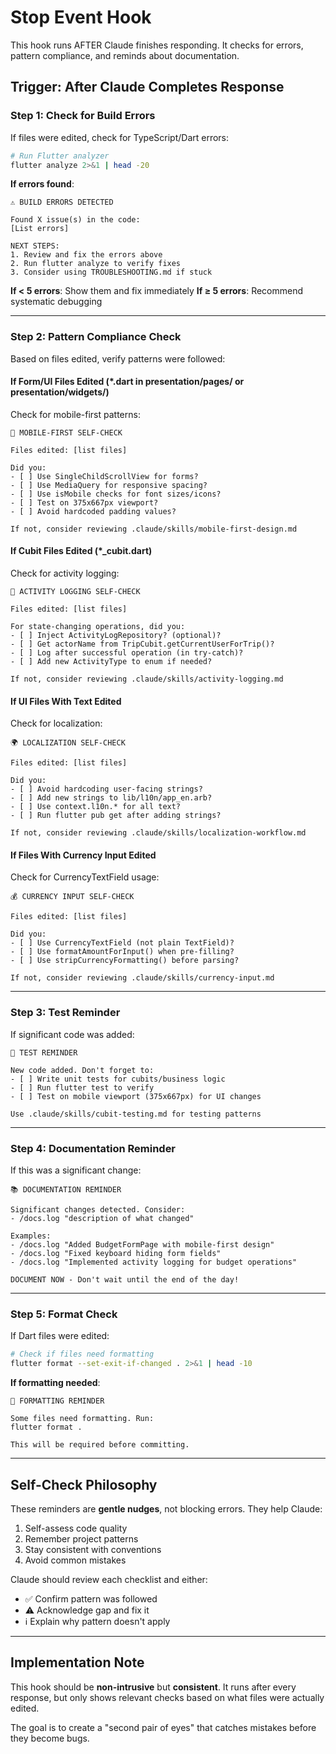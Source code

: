 # Stop Event Hook

This hook runs AFTER Claude finishes responding. It checks for errors, pattern compliance, and reminds about documentation.

## Trigger: After Claude Completes Response

### Step 1: Check for Build Errors

If files were edited, check for TypeScript/Dart errors:

```bash
# Run Flutter analyzer
flutter analyze 2>&1 | head -20
```

**If errors found**:
```
⚠️ BUILD ERRORS DETECTED

Found X issue(s) in the code:
[List errors]

NEXT STEPS:
1. Review and fix the errors above
2. Run flutter analyze to verify fixes
3. Consider using TROUBLESHOOTING.md if stuck
```

**If < 5 errors**: Show them and fix immediately
**If ≥ 5 errors**: Recommend systematic debugging

---

### Step 2: Pattern Compliance Check

Based on files edited, verify patterns were followed:

#### If Form/UI Files Edited (*.dart in presentation/pages/ or presentation/widgets/)

Check for mobile-first patterns:
```
📱 MOBILE-FIRST SELF-CHECK

Files edited: [list files]

Did you:
- [ ] Use SingleChildScrollView for forms?
- [ ] Use MediaQuery for responsive spacing?
- [ ] Use isMobile checks for font sizes/icons?
- [ ] Test on 375x667px viewport?
- [ ] Avoid hardcoded padding values?

If not, consider reviewing .claude/skills/mobile-first-design.md
```

#### If Cubit Files Edited (*_cubit.dart)

Check for activity logging:
```
📝 ACTIVITY LOGGING SELF-CHECK

Files edited: [list files]

For state-changing operations, did you:
- [ ] Inject ActivityLogRepository? (optional)?
- [ ] Get actorName from TripCubit.getCurrentUserForTrip()?
- [ ] Log after successful operation (in try-catch)?
- [ ] Add new ActivityType to enum if needed?

If not, consider reviewing .claude/skills/activity-logging.md
```

#### If UI Files With Text Edited

Check for localization:
```
🌍 LOCALIZATION SELF-CHECK

Files edited: [list files]

Did you:
- [ ] Avoid hardcoding user-facing strings?
- [ ] Add new strings to lib/l10n/app_en.arb?
- [ ] Use context.l10n.* for all text?
- [ ] Run flutter pub get after adding strings?

If not, consider reviewing .claude/skills/localization-workflow.md
```

#### If Files With Currency Input Edited

Check for CurrencyTextField usage:
```
💰 CURRENCY INPUT SELF-CHECK

Files edited: [list files]

Did you:
- [ ] Use CurrencyTextField (not plain TextField)?
- [ ] Use formatAmountForInput() when pre-filling?
- [ ] Use stripCurrencyFormatting() before parsing?

If not, consider reviewing .claude/skills/currency-input.md
```

---

### Step 3: Test Reminder

If significant code was added:
```
🧪 TEST REMINDER

New code added. Don't forget to:
- [ ] Write unit tests for cubits/business logic
- [ ] Run flutter test to verify
- [ ] Test on mobile viewport (375x667px) for UI changes

Use .claude/skills/cubit-testing.md for testing patterns
```

---

### Step 4: Documentation Reminder

If this was a significant change:
```
📚 DOCUMENTATION REMINDER

Significant changes detected. Consider:
- /docs.log "description of what changed"

Examples:
- /docs.log "Added BudgetFormPage with mobile-first design"
- /docs.log "Fixed keyboard hiding form fields"
- /docs.log "Implemented activity logging for budget operations"

DOCUMENT NOW - Don't wait until the end of the day!
```

---

### Step 5: Format Check

If Dart files were edited:
```bash
# Check if files need formatting
flutter format --set-exit-if-changed . 2>&1 | head -10
```

**If formatting needed**:
```
🎨 FORMATTING REMINDER

Some files need formatting. Run:
flutter format .

This will be required before committing.
```

---

## Self-Check Philosophy

These reminders are **gentle nudges**, not blocking errors. They help Claude:
1. Self-assess code quality
2. Remember project patterns
3. Stay consistent with conventions
4. Avoid common mistakes

Claude should review each checklist and either:
- ✅ Confirm pattern was followed
- ⚠️ Acknowledge gap and fix it
- ℹ️ Explain why pattern doesn't apply

---

## Implementation Note

This hook should be **non-intrusive** but **consistent**. It runs after every response, but only shows relevant checks based on what files were actually edited.

The goal is to create a "second pair of eyes" that catches mistakes before they become bugs.

